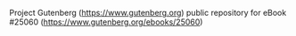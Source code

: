 Project Gutenberg (https://www.gutenberg.org) public repository for eBook #25060 (https://www.gutenberg.org/ebooks/25060)
